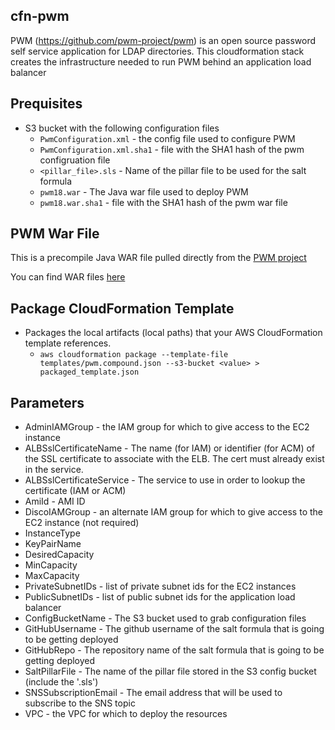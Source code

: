 ## cfn-pwm
PWM (https://github.com/pwm-project/pwm) is an open source password self service application for LDAP directories.
This cloudformation stack creates the infrastructure needed to run PWM behind an application load balancer

## Prequisites
* S3 bucket with the following configuration files
  * `PwmConfiguration.xml` - the config file used to configure PWM
  * `PwmConfiguration.xml.sha1` - file with the SHA1 hash of the pwm configruation file
  * `<pillar_file>.sls` - Name of the pillar file to be used for the salt formula
  * `pwm18.war` - The Java war file used to deploy PWM
  * `pwm18.war.sha1` - file with the SHA1 hash of the pwm war file

## PWM War File
This is a precompile Java WAR file pulled directly from the [PWM project](https://github.com/pwm-project/pwm/)

You can find WAR files [here](https://www.pwm-project.org/artifacts/pwm/)

## Package CloudFormation Template
* Packages the local artifacts (local paths) that your AWS CloudFormation template references.
  * `aws cloudformation package --template-file templates/pwm.compound.json --s3-bucket <value> > packaged_template.json`

## Parameters
* AdminIAMGroup - the IAM group for which to give access to the EC2 instance
* ALBSslCertificateName - The name (for IAM) or identifier (for ACM) of the SSL certificate to associate with the ELB. The cert must already exist in the service.
* ALBSslCertificateService - The service to use in order to lookup the certificate (IAM or ACM)
* AmiId - AMI ID
* DiscoIAMGroup - an alternate IAM group for which to give access to the EC2 instance (not required)
* InstanceType
* KeyPairName
* DesiredCapacity
* MinCapacity
* MaxCapacity
* PrivateSubnetIDs - list of private subnet ids for the EC2 instances
* PublicSubnetIDs - list of public subnet ids for the application load balancer
* ConfigBucketName - The S3 bucket used to grab configuration files
* GitHubUsername - The github username of the salt formula that is going to be getting deployed
* GitHubRepo - The repository name of the salt formula that is going to be getting deployed
* SaltPillarFile - The name of the pillar file stored in the S3 config bucket (include the '.sls')
* SNSSubscriptionEmail - The email address that will be used to subscribe to the SNS topic
* VPC - the VPC for which to deploy the resources
